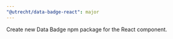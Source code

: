 ```yaml
---
"@utrecht/data-badge-react": major
---
```


Create new Data Badge npm package for the React component.
